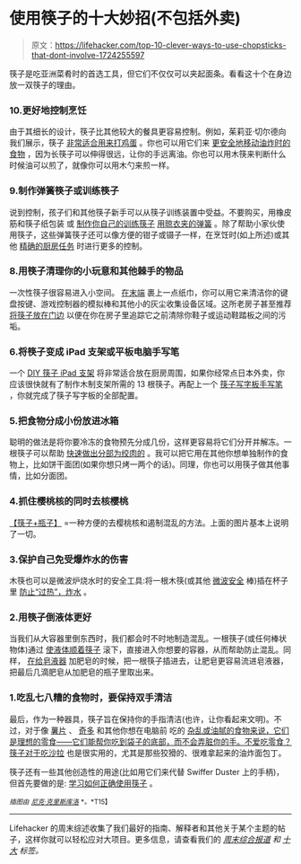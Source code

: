 # 使用筷子的十大妙招(不包括外卖)

> 原文：<https://lifehacker.com/top-10-clever-ways-to-use-chopsticks-that-dont-involve-1724255597>

筷子是吃亚洲菜肴时的首选工具，但它们不仅仅可以夹起面条。看看这十个在身边放一双筷子的理由。



### 10.更好地控制烹饪

由于其细长的设计，筷子比其他较大的餐具更容易控制。例如，茱莉亚·切尔德向我们展示，筷子 [非常适合用来打鸡蛋](http://lifehacker.com/learn-how-to-make-the-perfect-french-omelette-with-juli-1574067097?rev=1439576266735) 。你也可以用它们来 [更安全地移动油炸时的食物](http://lifehacker.com/use-wooden-chopsticks-for-more-control-when-frying-food-1591661385) ，因为长筷子可以伸得很远，让你的手远离油。你也可以用木筷来判断什么时候油可以煎了，就像你可以用木勺来煎一样。

### 9.制作弹簧筷子或训练筷子

说到控制，孩子们和其他筷子新手可以从筷子训练装置中受益。不要购买，用橡皮筋和筷子纸包装 或 [制作你自己的训练筷子](http://lifehacker.com/make-springloaded-chopsticks-with-a-clothespin-293980) [用晾衣夹的弹簧](http://lifehacker.com/use-a-rubber-band-to-turn-disposable-chopsticks-into-a-5616695) 。除了帮助小家伙使用筷子，这些弹簧筷子还可以像方便的钳子或镊子一样，在烹饪时(如上所述)或其他 [精确的厨房任务](https://lifehacker.com/466315027) 时进行更多的控制。

### 8.用筷子清理你的小玩意和其他棘手的物品

一次性筷子很容易进入小空间。 [在末端](http://lifehacker.com/use-disposable-chopsticks-to-keep-electronics-clean-5822834) 裹上一点纸巾，你可以用它来清洁你的键盘按键、游戏控制器的模拟棒和其他小的灰尘收集设备区域。这所老房子甚至推荐 [将筷子放在门边](http://lifehacker.com/stow-unused-chopsticks-at-the-front-door-for-cleaning-m-5826637) 以便在你在房子里追踪它之前清除你鞋子或运动鞋踏板之间的污垢。

### 6.将筷子变成 iPad 支架或平板电脑手写笔

一个 [DIY 筷子 iPad 支架](http://lifehacker.com/craft-an-ipad-stand-from-chopsticks-30831959) 将非常适合放在厨房周围，如果你经常点日本外卖，你应该很快就有了制作木制支架所需的 13 根筷子。再配上一个 [筷子写字板手写笔](http://lifehacker.com/turn-a-chopstick-into-a-tablet-stylus-5931329) ，你就完成了筷子写字板的全部配置。

### 5.把食物分成小份放进冰箱

聪明的做法是将你要冷冻的食物预先分成几份，这样更容易将它们分开并解冻。一根筷子可以帮助 [快速做出分部为绞肉的](http://lifehacker.com/freeze-ground-meat-in-small-portions-with-a-chopstick-391436) 。我可以把它用在其他你想单独制作的食物上，比如饼干面团(如果你想只烤一两个的话)。同理，你也可以用筷子做其他事情，比如分面团。

### 4.抓住樱桃核的同时去核樱桃

[【筷子+瓶子】](http://lifehacker.com/pit-cherries-cleanly-and-easily-with-a-chopstick-and-bo-5923690) =一种方便的去樱桃核和遏制混乱的方法。上面的图片基本上说明了一切。

### 3.保护自己免受爆炸水的伤害

木筷也可以是微波炉烧水时的安全工具:将一根木筷(或其他 [微波安全](http://lifehacker.com/what-should-and-shouldnt-i-microwave-1532532172) 棒)插在杯子里 [防止“过热”，炸水](http://lifehacker.com/prevent-super-heated-exploding-water-in-a-microwave-wi-1377512762) 。

### 2.用筷子倒液体更好

当我们从大容器里倒东西时，我们都会时不时地制造混乱。一根筷子(或任何棒状物体)通过 [使液体顺着筷子](http://lifehacker.com/avoid-spills-when-pouring-liquids-with-a-chopstick-5879358) 滚下，直接进入你想要的容器，从而帮助防止混乱。同样， [在给皂液器](http://lifehacker.com/refill-a-soap-bottle-with-a-chopstick-5927717) 加肥皂的时候，把一根筷子插进去，让肥皂更容易流进皂液器，把最后几滴肥皂从加肥皂的瓶子里取出来。

### 1.吃乱七八糟的食物时，要保持双手清洁

最后，作为一种器具，筷子旨在保持你的手指清洁(也许，让你看起来文明)。不过，对于像 [薯片](https://lifehacker.com/question-how-to-eat-potato-chips-at-a-keyboard-218797) 、 [奇多](http://lifehacker.com/eat-cheetos-with-chopsticks-to-keep-hands-clean-5884449) 和其他你想在电脑前 吃的 [杂乱或油腻的食物来说，它们是理想的零食——它们能帮你吃到袋子的底部，而不会弄脏你的手。不爱吃零食？筷子对于吃沙拉](http://lifehacker.com/the-best-foods-and-strategies-for-eating-at-your-comp-5761419) 也是很实用的，尤其是那些狡猾的、很难拿起来的油炸面包丁。

筷子还有一些其他创造性的用途(比如用它们来代替 Swiffer Duster 上的手柄)，但首先要做的是: [学习如何正确使用筷子](http://lifehacker.com/a-step-by-step-guide-to-using-chopsticks-290903) 。

<small>*插图由*</small> [<small>*尼克·克里斯库洛*</small>](http://nickquest.com) <small>*。*T15】</small>

* * *

Lifehacker 的周末综述收集了我们最好的指南、解释者和其他关于某个主题的帖子，这样你就可以轻松应对大项目。更多信息，请查看我们的 [*周末综合报道*](http://lifehacker.com/tag/weekend-roundup) *和* [*十大*](http://lifehacker.com/tag/lifehacker-top-10) *标签。*